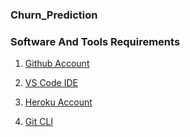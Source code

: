 ### Churn_Prediction

### Software And Tools Requirements

1. [Github Account](https://github.com)

2. [VS Code IDE](https://code.visualstudio.com/)

3. [Heroku Account](https://heroku.com)

4. [Git CLI](https://git-scm.com/downloads)

